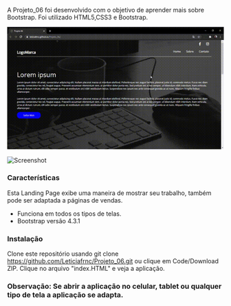 A Projeto_06 foi desenvolvido com o  objetivo de aprender mais sobre Bootstrap. Foi utilizado HTML5,CSS3 e Bootstrap. 

![Screenshot](Projeto06.gif)

![Screenshot](Projeto06Mobile.gif)


### Características
Esta Landing Page exibe uma maneira de mostrar seu trabalho, também pode ser adaptada a páginas de vendas. 
- Funciona em todos os tipos de telas.
- Bootstrap versão 4.3.1 
### Instalação 

Clone este repositório usando git clone https://github.com/Leticiafrnc/Projeto_06.git ou clique em Code/Download ZIP.
Clique no arquivo "index.HTML" e veja a aplicação.

### Observação: Se abrir a aplicação no celular, tablet ou qualquer tipo de tela a aplicação se adapta.

